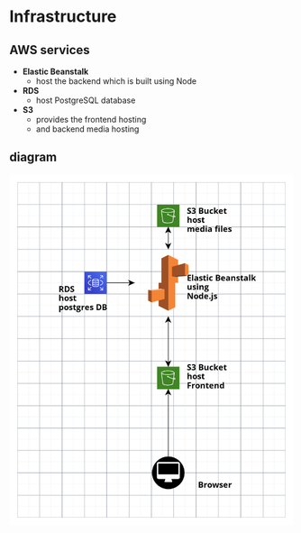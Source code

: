 # Infrastructure

## AWS services
- **Elastic Beanstalk**
  - host the backend which is built using Node
- **RDS**
  - host PostgreSQL database
- **S3**
  - provides the frontend hosting
  - and backend media hosting


## diagram

![Infrastructure Schema](./diagrams/infrastructure.png)